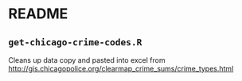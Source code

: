 # README

## `get-chicago-crime-codes.R`

Cleans up data copy and pasted into excel from http://gis.chicagopolice.org/clearmap_crime_sums/crime_types.html


